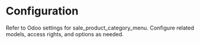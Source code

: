 # Configuration

Refer to Odoo settings for sale_product_category_menu. Configure related models, access rights, and options as needed.
